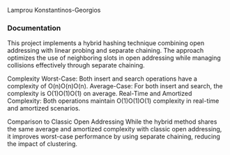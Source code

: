 Lamprou Konstantinos-Georgios


### Documentation

This project implements a hybrid hashing technique combining open addressing with linear probing and separate chaining. The approach optimizes the use of neighboring slots in open addressing while managing collisions effectively through separate chaining.

Complexity
Worst-Case: Both insert and search operations have a complexity of O(n)O(n)O(n).
Average-Case: For both insert and search, the complexity is O(1)O(1)O(1) on average.
Real-Time and Amortized Complexity: Both operations maintain O(1)O(1)O(1) complexity in real-time and amortized scenarios.

Comparison to Classic Open Addressing
While the hybrid method shares the same average and amortized complexity with classic open addressing, it improves worst-case performance by using separate chaining, reducing the impact of clustering.



